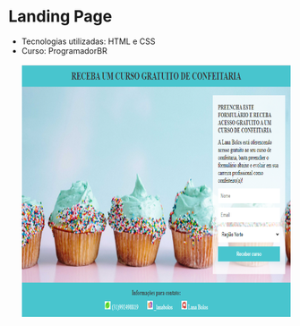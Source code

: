 <h1>Landing Page</h1>
<ul>
  <li>Tecnologias utilizadas: HTML e CSS</li> 
  <li>Curso: ProgramadorBR</li> <br>
<img src="./Images/Landing page.png" widht="550px" height="450px">